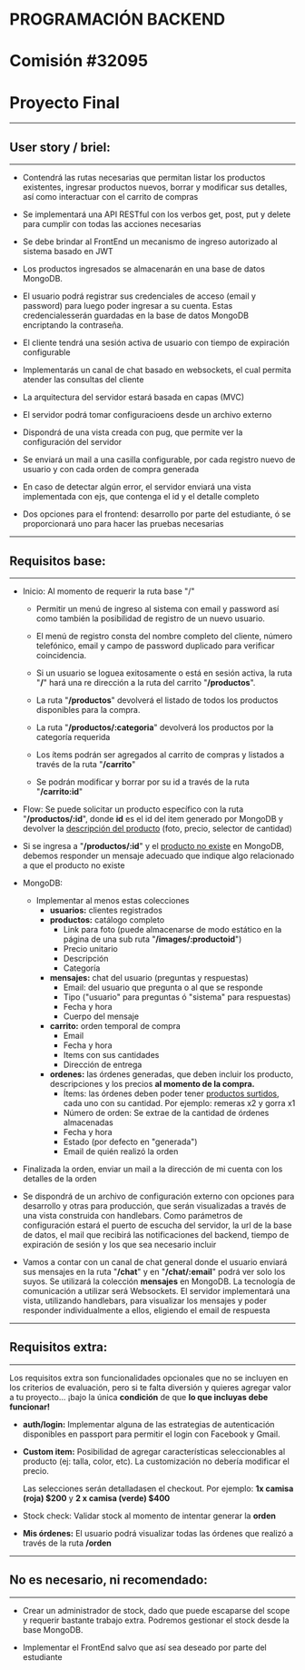 # PROGRAMACIÓN BACKEND

# Comisión #32095

# Proyecto Final

---

## User story / briel:

---

- Contendrá las rutas necesarias que permitan listar los productos existentes, ingresar productos nuevos, borrar y modificar sus detalles, así como interactuar con el carrito de compras

- Se implementará una API RESTful con los verbos get, post, put y delete para cumplir con todas las acciones necesarias

- Se debe brindar al FrontEnd un mecanismo de ingreso autorizado al sistema basado en JWT

- Los productos ingresados se almacenarán en una base de datos MongoDB.

- El usuario podrá registrar sus credenciales de acceso (email y password) para luego poder ingresar a su cuenta. Estas credencialesserán guardadas en la base de datos MongoDB encriptando la contraseña.

- El cliente tendrá una sesión activa de usuario con tiempo de expiración configurable

- Implementarás un canal de chat basado en websockets, el cual permita atender las consultas del cliente

- La arquitectura del servidor estará basada en capas (MVC)

- El servidor podrá tomar configuracioens desde un archivo externo

- Dispondrá de una vista creada con pug, que permite ver la configuración del servidor

- Se enviará un mail a una casilla configurable, por cada registro nuevo de usuario y con cada orden de compra generada

- En caso de detectar algún error, el servidor enviará una vista implementada con ejs, que contenga el id y el detalle completo

- Dos opciones para el frontend: desarrollo por parte del estudiante, ó se proporcionará uno para hacer las pruebas necesarias

---

## Requisitos base:

---

- Inicio: Al momento de requerir la ruta base "/"

  - Permitir un menú de ingreso al sistema con email y password así como también la posibilidad de registro de un nuevo usuario.

  - El menú de registro consta del nombre completo del cliente, número telefónico, email y campo de password duplicado para verificar coincidencia.

  - Si un usuario se loguea exitosamente o está en sesión activa, la ruta "**/**" hará una re dirección a la ruta del carrito "**/productos**".

  - La ruta "**/productos**" devolverá el listado de todos los productos disponibles para la compra.

  - La ruta "**/productos/:categoria**" devolverá los productos por la categoría requerida

  - Los ítems podrán ser agregados al carrito de compras y listados a través de la ruta "**/carrito**"

  - Se podrán modificar y borrar por su id a través de la ruta "**/carrito:id**"

- Flow: Se puede solicitar un producto específico con la ruta "**/productos/:id**", donde **id** es el id del item generado por MongoDB y devolver la <span style="text-decoration:underline">descripción del producto</span> (foto, precio, selector de cantidad)

- Si se ingresa a "**/productos/:id**" y el <span style="text-decoration:underline">producto no existe</span> en MongoDB, debemos responder un mensaje adecuado que indique algo relacionado a que el producto no existe

- MongoDB:
  - Implementar al menos estas colecciones
    - **usuarios:** clientes registrados
    - **productos:** catálogo completo
      - Link para foto (puede almacenarse de modo estático en la página de una sub ruta "**/images/:productoid**")
      - Precio unitario
      - Descripción
      - Categoría
    - **mensajes:** chat del usuario (preguntas y respuestas)
      - Email: del usuario que pregunta o al que se responde
      - Tipo ("usuario" para preguntas ó "sistema" para respuestas)
      - Fecha y hora
      - Cuerpo del mensaje
    - **carrito:** orden temporal de compra
      - Email
      - Fecha y hora
      - Items con sus cantidades
      - Dirección de entrega
    - **ordenes:** las órdenes generadas, que deben incluir los producto, descripciones y los precios **al momento de la compra.**
      - Ítems: las órdenes deben poder tener <span style="text-decoration:underline">productos surtidos</span>, cada uno con su cantidad. Por ejemplo: remeras x2 y gorra x1
      - Número de orden: Se extrae de la cantidad de órdenes almacenadas
      - Fecha y hora
      - Estado (por defecto en "generada")
      - Email de quién realizó la orden
- Finalizada la orden, enviar un mail a la dirección de mi cuenta con los detalles de la orden
- Se dispondrá de un archivo de configuración externo con opciones para desarrollo y otras para producción, que serán visualizadas a través de una vista construida con handlebars. Como parámetros de configuración estará el puerto de escucha del servidor, la url de la base de datos, el mail que recibirá las notificaciones del backend, tiempo de expiración de sesión y los que sea necesario incluir
- Vamos a contar con un canal de chat general donde el usuario enviará sus mensajes en la ruta "**/chat**" y en "**/chat/:email**" podrá ver solo los suyos. Se utilizará la colección **mensajes** en MongoDB. La tecnología de comunicación a utilizar será Websockets. El servidor implementará una vista, utilizando handlebars, para visualizar los mensajes y poder responder individualmente a ellos, eligiendo el email de respuesta

---

## Requisitos extra:

---

Los requisitos extra son funcionalidades opcionales que no se incluyen en los criterios de evaluación, pero si te falta diversión y quieres agregar valor a tu proyecto... ¡bajo la única **condición** de que **lo que incluyas debe funcionar!**

- **auth/login:** Implementar alguna de las estrategias de autenticación disponibles en passport para permitir el login con Facebook y Gmail.

- **Custom item:** Posibilidad de agregar características seleccionables al producto (ej: talla, color, etc). La customización no debería modificar el precio.

  Las selecciones serán detalladasen el checkout. Por ejemplo: **1x camisa (roja) $200** y **2 x camisa (verde) $400**

- Stock check: Validar stock al momento de intentar generar la **orden**

- **Mis órdenes:** El usuario podrá visualizar todas las órdenes que realizó a través de la ruta **/orden**

---

## No es necesario, ni recomendado:

---

- Crear un administrador de stock, dado que puede escaparse del scope y requerir bastante trabajo extra. Podremos gestionar el stock desde la base MongoDB.

- Implementar el FrontEnd salvo que así sea deseado por parte del estudiante